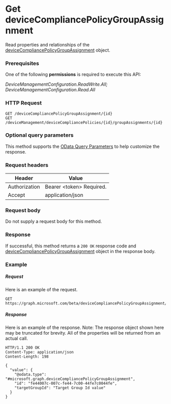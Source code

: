 ﻿# Get deviceCompliancePolicyGroupAssignment
Read properties and relationships of the [deviceCompliancePolicyGroupAssignment](../resources/intune_deviceconfig_devicecompliancepolicygroupassignment.md) object.
### Prerequisites
One of the following **permissions** is required to execute this API:

*DeviceManagementConfiguration.ReadWrite.All; DeviceManagementConfiguration.Read.All*
### HTTP Request
<!-- {
  "blockType": "ignored"
}
-->
```http
GET /deviceCompliancePolicyGroupAssignment/{id}
GET /deviceManagement/deviceCompliancePolicies/{id}/groupAssignments/{id}
```

### Optional query parameters
This method supports the [OData Query Parameters](http://graph.microsoft.io/docs/overview/query_parameters) to help customize the response.
### Request headers
|Header|Value|
|---|---|
|Authorization|Bearer &lt;token&gt; Required.|
|Accept|application/json|

### Request body
Do not supply a request body for this method.

### Response
If successful, this method returns a `200 OK` response code and [deviceCompliancePolicyGroupAssignment](../resources/intune_deviceconfig_devicecompliancepolicygroupassignment.md) object in the response body.

### Example
##### Request
Here is an example of the request.
```http
GET https://graph.microsoft.com/beta/deviceCompliancePolicyGroupAssignment/{id}
```

##### Response
Here is an example of the response. Note: The response object shown here may be truncated for brevity. All of the properties will be returned from an actual call.
```http
HTTP/1.1 200 OK
Content-Type: application/json
Content-Length: 198

{
  "value": {
    "@odata.type": "#microsoft.graph.deviceCompliancePolicyGroupAssignment",
    "id": "fe44007c-007c-fe44-7c00-44fe7c0044fe",
    "targetGroupId": "Target Group Id value"
  }
}
```



